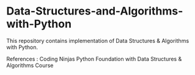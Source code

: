 # Data-Structures-and-Algorithms-with-Python
This repository contains implementation of Data Structures &amp; Algorithms with Python.

References : Coding Ninjas Python Foundation with Data Structures & Algorithms Course
